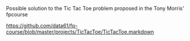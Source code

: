 Possible solution to the Tic Tac Toe problem proposed in the Tony Morris' fpcourse

https://github.com/data61/fp-course/blob/master/projects/TicTacToe/TicTacToe.markdown
